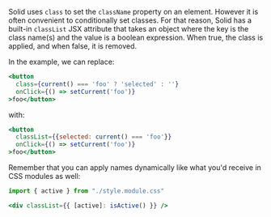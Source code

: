 Solid uses `class` to set the `className` property on an element. However it is often convenient to conditionally set classes. For that reason, Solid has a built-in `classList` JSX attribute that takes an object where the key is the class name(s) and the value is a boolean expression. When true, the class is applied, and when false, it is removed.

In the example, we can replace:

```jsx
<button
  class={current() === 'foo' ? 'selected' : ''}
  onClick={() => setCurrent('foo')}
>foo</button>
```

with:

```jsx
<button
  classList={{selected: current() === 'foo'}}
  onClick={() => setCurrent('foo')}
>foo</button>
```

Remember that you can apply names dynamically like what you'd receive in CSS modules as well:

```jsx
import { active } from "./style.module.css"

<div classList={{ [active]: isActive() }} />
```
